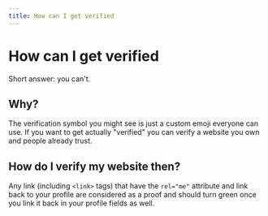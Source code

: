 ```yaml
---
title: How can I get verified
---
```


# How can I get verified

Short answer: you can't.

## Why?

The verification symbol you might see is just a custom emoji everyone can use. If you want to get actually "verified" you can verify a website you own and people already trust.

## How do I verify my website then?

Any link (including `<link>` tags) that have the `rel="me"` attribute and link back to your profile are considered as a proof and should turn green once you link it back in your profile fields as well.
